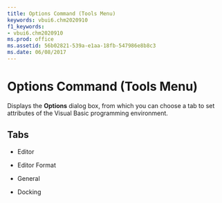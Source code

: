 ```yaml
---
title: Options Command (Tools Menu)
keywords: vbui6.chm2020910
f1_keywords:
- vbui6.chm2020910
ms.prod: office
ms.assetid: 56b02821-539a-e1aa-18fb-547986e8b8c3
ms.date: 06/08/2017
---
```



# Options Command (Tools Menu)

Displays the **Options** dialog box, from which you can choose a tab to set attributes of the Visual Basic programming environment.


## Tabs




- Editor
    
- Editor Format
    
- General
    
- Docking
    



